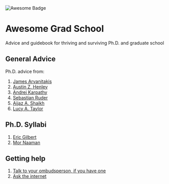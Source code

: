 <img src="https://cdn.rawgit.com/sindresorhus/awesome/d7305f38d29fed78fa85652e3a63e154dd8e8829/media/badge.svg" alt="Awesome Badge"/>

# Awesome Grad School
Advice and guidebook for thriving and surviving Ph.D. and graduate school

## General Advice

Ph.D. advice from:
1. [James Arvanitakis](https://www.jamesarvanitakis.net/how-to-survive-a-phd-22-tips-from-the-dean-of-graduate-studies/)
2. [Austin Z. Henley](https://web.eecs.utk.edu/~azh/blog/lessonsfrommyphd.html)
3. [Andrej Karpathy](http://karpathy.github.io/2016/09/07/phd/)
4. [Sebastian Ruder](https://ruder.io/10-tips-for-research-and-a-phd/)
5. [Aijaz A. Shaikh](https://www.elsevier.com/connect/5-secrets-to-surviving-and-progressing-in-a-phd-program)
6. [Lucy A. Taylor](https://www.nature.com/articles/d41586-018-07332-x)

## Ph.D. Syllabi

1. [Eric Gilbert](https://docs.google.com/document/d/11D3kHElzS2HQxTwPqcaTnU5HCJ8WGE5brTXI4KLf4dM)
2. [Mor Naaman](https://s.tech.cornell.edu/phd-syllabus/)

## Getting help

1. [Talk to your ombudsperson, if you have one](https://ombuds.oregonstate.edu/what-ombuds)
2. [Ask the internet](https://academia.stackexchange.com/)
